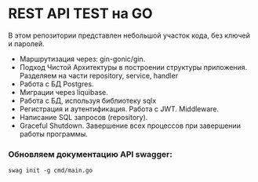 # REST API TEST на GO
В этом репозитории представлен небольшой участок кода, без ключей и паролей. 

- Маршрутизация через: gin-gonic/gin.
- Подход Чистой Архитектуры в построении структуры приложения. Разделяем на части repository, service, handler
- Работа с БД Postgres.
- Миграции через liquibase.
- Работа с БД, используя библиотеку sqlx
- Регистрация и аутентификация. Работа с JWT. Middleware.
- Написание SQL запросов (repository).
- Graceful Shutdown. Завершение всех процессов при завершении работы программы.

### Обновляем документацию API swagger:
```
swag init -g cmd/main.go
```
